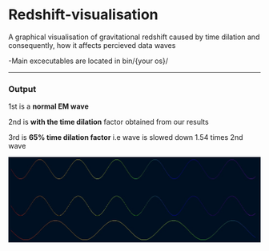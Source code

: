 # Redshift-visualisation

A graphical visualisation of gravitational redshift caused by time dilation and consequently, how it affects percieved data waves

-Main excecutables are located in bin/{your os}/

-----------
### Output

1st is a **normal EM wave**

2nd is **with the time dilation** factor obtained from our results

3rd is **65% time dilation factor** i.e wave is slowed down 1.54 times 2nd wave

![output](https://github.com/Pollos-En-El-Espacio/Redshift-visualisation/blob/main/res/img/output.png)
